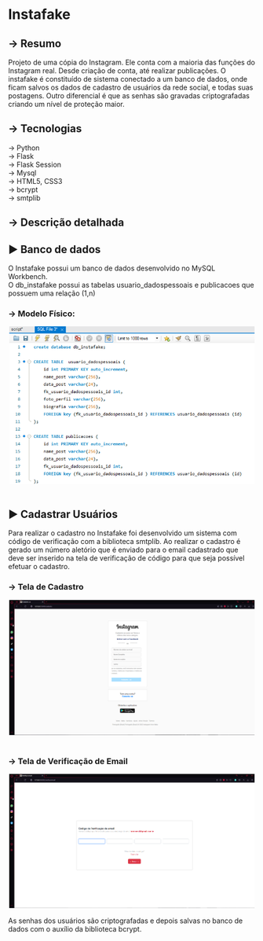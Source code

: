 # Instafake
## → Resumo
Projeto de uma cópia do Instagram. Ele conta com a maioria das funções do Instagram real. Desde criação de conta, até realizar publicações. O instafake é constituído de sistema conectado a um banco de dados, onde ficam salvos os dados de cadastro de usuários da rede social, e todas suas postagens. Outro diferencial é que as senhas são gravadas criptografadas criando um nível de proteção maior.

## → Tecnologias
→ Python <br>
→ Flask <br>
→ Flask Session <br>
→ Mysql <br>
→ HTML5, CSS3 <br>
→ bcrypt <br>
→ smtplib <br>

## → Descrição detalhada

## ► Banco de dados
O Instafake possui um banco de dados desenvolvido no MySQL Workbench. <br>
O db_instafake possui as tabelas usuario_dadospessoais e publicacoes que possuem uma relação (1,n) <br>

### → Modelo Físico: <br>
<div align="center">
  <img src="https://github.com/kaykyextr3me/Instafake/blob/d14ee0adedb9021bf10f722fc7dd4ff78fe771b2/files_readme/banco%20de%20dados.png" width="500x">
</div>
<br>

## ► Cadastrar Usuários
Para realizar o cadastro no Instafake foi desenvolvido um sistema com código de verificação com a biblioteca smtplib. Ao realizar o cadastro é gerado um número aletório que é enviado para o email cadastrado que deve ser inserido na tela de verificação de código para que seja possível efetuar o cadastro.

### → Tela de Cadastro
<div align="center">
  <img src="https://github.com/kaykyextr3me/Instafake/blob/d14ee0adedb9021bf10f722fc7dd4ff78fe771b2/files_readme/tela_cadastro_.png" width="500x">
</div> <br>

### → Tela de Verificação de Email
<div align="center">
  <img src="https://github.com/kaykyextr3me/Instafake/blob/d14ee0adedb9021bf10f722fc7dd4ff78fe771b2/files_readme/tela_ver_email.png" width="500x">
</div>

As senhas dos usuários são criptografadas e depois salvas no banco de dados com o auxílio da biblioteca bcrypt.





